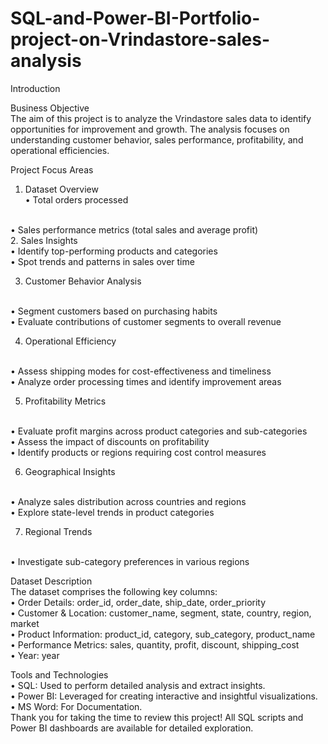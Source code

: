 # SQL-and-Power-BI-Portfolio-project-on-Vrindastore-sales-analysis

Introduction

Business Objective
<br>
The aim of this project is to analyze the Vrindastore sales data to identify opportunities for improvement and growth. The analysis focuses on understanding customer behavior, sales performance, profitability, and operational efficiencies.
<br>

Project Focus Areas
<br>
1. Dataset Overview
   <br>
•	Total orders processed
<br>
•	Sales performance metrics (total sales and average profit)
<br>
2. Sales Insights
<br>
•	Identify top-performing products and categories
<br>
•	Spot trends and patterns in sales over time

3. Customer Behavior Analysis
<br>
•	Segment customers based on purchasing habits
<br>
•	Evaluate contributions of customer segments to overall revenue

4. Operational Efficiency
<br>
•	Assess shipping modes for cost-effectiveness and timeliness
<br>
• Analyze order processing times and identify improvement areas

5. Profitability Metrics
<br>
•	Evaluate profit margins across product categories and sub-categories
<br>
•	Assess the impact of discounts on profitability
<br>
•	Identify products or regions requiring cost control measures

6. Geographical Insights
<br>
•	Analyze sales distribution across countries and regions
<br>
•	Explore state-level trends in product categories

7. Regional Trends
<br>
•	Investigate sub-category preferences in various regions

Dataset Description
<br>
The dataset comprises the following key columns:
<br>
•	Order Details: order_id, order_date, ship_date, order_priority
<br>
•	Customer & Location: customer_name, segment, state, country, region, market
<br>
•	Product Information: product_id, category, sub_category, product_name
<br>
•	Performance Metrics: sales, quantity, profit, discount, shipping_cost
<br>
•	Year: year

Tools and Technologies
<br>
•	SQL: Used to perform detailed analysis and extract insights.
<br>
•	Power BI: Leveraged for creating interactive and insightful visualizations.
<br>
•	MS Word: For Documentation.
<br>
Thank you for taking the time to review this project! All SQL scripts and Power BI dashboards are available for detailed exploration.









